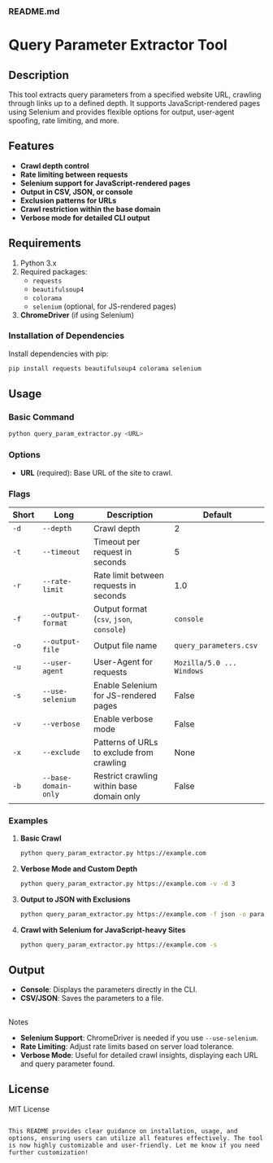### README.md


# Query Parameter Extractor Tool

## Description
This tool extracts query parameters from a specified website URL, crawling through links up to a defined depth. It supports JavaScript-rendered pages using Selenium and provides flexible options for output, user-agent spoofing, rate limiting, and more.

## Features
- **Crawl depth control**
- **Rate limiting between requests**
- **Selenium support for JavaScript-rendered pages**
- **Output in CSV, JSON, or console**
- **Exclusion patterns for URLs**
- **Crawl restriction within the base domain**
- **Verbose mode for detailed CLI output**

## Requirements
1. Python 3.x
2. Required packages:
   - `requests`
   - `beautifulsoup4`
   - `colorama`
   - `selenium` (optional, for JS-rendered pages)
3. **ChromeDriver** (if using Selenium)

### Installation of Dependencies
Install dependencies with pip:
```bash
pip install requests beautifulsoup4 colorama selenium
```

## Usage

### Basic Command
```bash
python query_param_extractor.py <URL>
```

### Options
- **URL** (required): Base URL of the site to crawl.

### Flags
| Short | Long             | Description                                                  | Default                   |
|-------|-------------------|--------------------------------------------------------------|---------------------------|
| `-d`  | `--depth`        | Crawl depth                                                  | 2                         |
| `-t`  | `--timeout`      | Timeout per request in seconds                               | 5                         |
| `-r`  | `--rate-limit`   | Rate limit between requests in seconds                       | 1.0                       |
| `-f`  | `--output-format`| Output format (`csv`, `json`, `console`)                     | `console`                 |
| `-o`  | `--output-file`  | Output file name                                             | `query_parameters.csv`    |
| `-u`  | `--user-agent`   | User-Agent for requests                                      | `Mozilla/5.0 ... Windows` |
| `-s`  | `--use-selenium` | Enable Selenium for JS-rendered pages                        | False                     |
| `-v`  | `--verbose`      | Enable verbose mode                                          | False                     |
| `-x`  | `--exclude`      | Patterns of URLs to exclude from crawling                    | None                      |
| `-b`  | `--base-domain-only` | Restrict crawling within base domain only              | False                     |

### Examples

1. **Basic Crawl**
   ```bash
   python query_param_extractor.py https://example.com
   ```

2. **Verbose Mode and Custom Depth**
   ```bash
   python query_param_extractor.py https://example.com -v -d 3
   ```

3. **Output to JSON with Exclusions**
   ```bash
   python query_param_extractor.py https://example.com -f json -o params.json -x logout settings
   ```

4. **Crawl with Selenium for JavaScript-heavy Sites**
   ```bash
   python query_param_extractor.py https://example.com -s
   ```

## Output
- **Console**: Displays the parameters directly in the CLI.
- **CSV/JSON**: Saves the parameters to a file.

##

 Notes
- **Selenium Support**: ChromeDriver is needed if you use `--use-selenium`.
- **Rate Limiting**: Adjust rate limits based on server load tolerance.
- **Verbose Mode**: Useful for detailed crawl insights, displaying each URL and query parameter found.

## License
MIT License
```

This README provides clear guidance on installation, usage, and options, ensuring users can utilize all features effectively. The tool is now highly customizable and user-friendly. Let me know if you need further customization!
